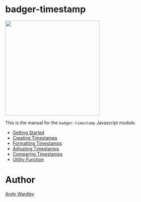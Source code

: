 # badger-timestamp

<img src="./images/badger2.svg" width="300"/>

This is the manual for the `badger-timestamp` Javascript module.

* [Getting Started](manual/getting_started.html)
* [Creating Timestamps](manual/creating_timestamps.html)
* [Formatting Timestamps](manual/formatting_timestamps.html)
* [Adjusting Timestamps](manual/adjusting_timestamps.html)
* [Comparing Timestamps](manual/comparing_timestamps.html)
* [Utility Function](manual/utility_functions.html)

# Author
[Andy Wardley](https://github.com/abw)

